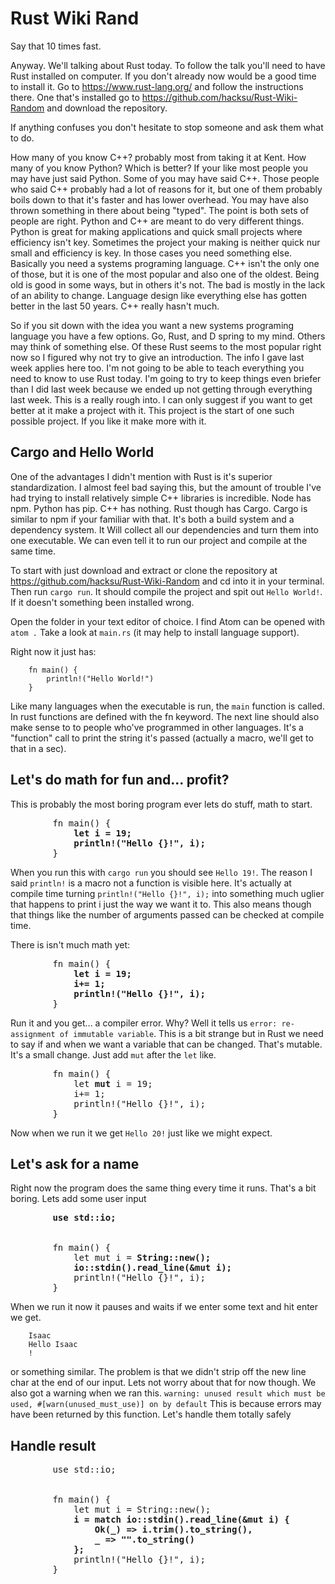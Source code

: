 # Rust Wiki Rand

Say that 10 times fast.

Anyway. We'll talking about Rust today. To follow the talk you'll need to have
Rust installed on computer. If you don't already now would be a good time to
install it. Go to https://www.rust-lang.org/ and follow the instructions there.
One that's installed go to https://github.com/hacksu/Rust-Wiki-Random and
download the repository.

If anything confuses you don't hesitate to stop someone and ask them what to do.

How many of you know C++? probably most from taking it at Kent. How many of you
know Python? Which is better? If your like most people you may have just
said Python. Some of you may have said C++. Those people who said C++ probably
had a lot of reasons for it, but one of them probably boils down to that it's
faster and has lower overhead. You may have also thrown something in there about
being "typed". The point is both sets of people are right. Python and C++ are
meant to do very different things. Python is great for making applications and
quick small projects where efficiency isn't key. Sometimes the project your
making is neither quick nur small and efficiency is key. In those cases you need
something else. Basically you need a systems programing language. C++ isn't the
only one of those, but it is one of the most popular and also one of the oldest.
Being old is good in some ways, but in others it's not. The bad is mostly in the
lack of an ability to change. Language design like everything else has gotten
better in the last 50 years. C++ really hasn't much.

So if you sit down with the idea you want a new systems programing language you
have a few options. Go, Rust, and D spring to my mind. Others may think of
something else. Of these Rust seems to the most popular right now so I figured
why not try to give an introduction. The info I gave last week applies here too.
I'm not going to be able to teach everything you need to know to use Rust today.
I'm going to try to keep things even briefer than I did last week because we
ended up not getting through everything last week. This is a really rough into.
I can only suggest if you want to get better at it make a project with it. This
project is the start of one such possible project. If you like it make more with
it.

## Cargo and Hello World

One of the advantages I didn't mention with Rust is it's superior
standardization. I almost feel bad saying this, but the amount of trouble I've
had trying to install relatively simple C++ libraries is incredible. Node has
npm. Python has pip. C++ has nothing. Rust though has Cargo. Cargo is similar to
npm if your familiar with that. It's both a build system and a dependency
system. It Will collect all our dependencies and turn them into one executable.
We can even tell it to run our project and compile at the same time.

To start with just download and extract or clone the repository at
https://github.com/hacksu/Rust-Wiki-Random and cd into it in your terminal. Then
run `cargo run`. It should compile the project and spit out `Hello World!`. If
it doesn't something been installed wrong.

Open the folder in your text editor of choice. I find Atom can be opened with
`atom .` Take a look at `main.rs` (it may help to install language support).

Right now it just has:

        fn main() {
            println!("Hello World!")
        }
Like many languages when the executable is run, the `main` function is called.
In rust functions are defined with the fn keyword. The next line should also
make sense to to people who've programmed in other languages. It's a "function"
call to print the string it's passed (actually a macro, we'll get to that in a
sec).

## Let's do math for fun and... profit?

This is probably the most boring program ever lets do stuff, math to start.
<pre>
        fn main() {
            <b>let i = 19;</b>
            <b>println!("Hello {}!", i);</b>
        }
</pre>

When you run this with `cargo run` you should see `Hello 19!`. The reason I said
`println!` is a macro not a function is visible here. It's actually at compile
time turning `println!("Hello {}!", i);` into something much uglier that happens
to print i just the way we want it to. This also means though that things like
the number of arguments passed can be checked at compile time.

There is isn't much math yet:

<pre>
        fn main() {
            <b>let i = 19;</b>
            <b>i+= 1;</b>
            <b>println!("Hello {}!", i);</b>
        }
</pre>

Run it and you get... a compiler error. Why? Well it tells us `error:
re-assignment of immutable variable`. This is a bit strange but in Rust we need
to say if and when we want a variable that can be changed. That's mutable. It's
a small change. Just add `mut` after the `let` like.

<pre>
        fn main() {
            let <b>mut</b> i = 19;
            i+= 1;
            println!("Hello {}!", i);
        }
</pre>

Now when we run it we get `Hello 20!` just like we might expect.

## Let's ask for a name

Right now the program does the same thing every time it runs. That's a bit
boring. Lets add some user input
<pre>
        <b>use std::io;</b>
        <br/>
        fn main() {
        	let mut i = <b>String::new();</b>
        	<b>io::stdin().read_line(&mut i);</b>
            println!("Hello {}!", i);
        }
</pre>

When we run it now it pauses and waits if we enter some text and hit enter we
get.

        Isaac
        Hello Isaac
        !

or something similar. The problem is that we didn't strip off the new line char
at the end of our input. Lets not worry about that for now though. We also got
a warning when we ran this. `warning: unused result which must be used,
#[warn(unused_must_use)] on by default` This is because errors may have been
returned by this function. Let's handle them totally safely

## Handle result

<pre>
        use std::io;
        <br/>
        fn main() {
            let mut i = String::new();
            <b>i = match io::stdin().read_line(&mut i) {
                Ok(_) => i.trim().to_string(),
                _ => "".to_string()
            };</b>
            println!("Hello {}!", i);
        }
</pre>
